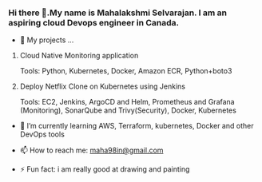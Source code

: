 ### Hi there 👋.My name is Mahalakshmi Selvarajan. I am an aspiring cloud Devops engineer in Canada.


- 🔭 My projects ...
1. Cloud Native Monitoring application

   Tools: Python, Kubernetes, Docker, Amazon ECR, Python+boto3

4. Deploy Netflix Clone on Kubernetes using Jenkins

   Tools: EC2, Jenkins, ArgoCD and Helm, Prometheus and Grafana (Monitoring), SonarQube and Trivy(Security), Docker, Kubernetes

- 🌱 I’m currently learning
  AWS, Terraform, kubernetes, Docker and other DevOps tools

- 📫 How to reach me: maha98in@gmail.com
- ⚡ Fun fact: i am really good at drawing and painting
